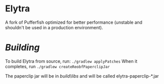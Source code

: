 # Elytra
A fork of Pufferfish optimized for better performance (unstable and shouldn't be used in a production environment).
 
 # ***Building***
 To build Elytra from source, run: ```./gradlew applyPatches```
 When it completes, run ```./gradlew createReobfPaperclipJar```
 
 The paperclip jar will be in *build\libs* and will be called elytra-paperclip-*.jar
